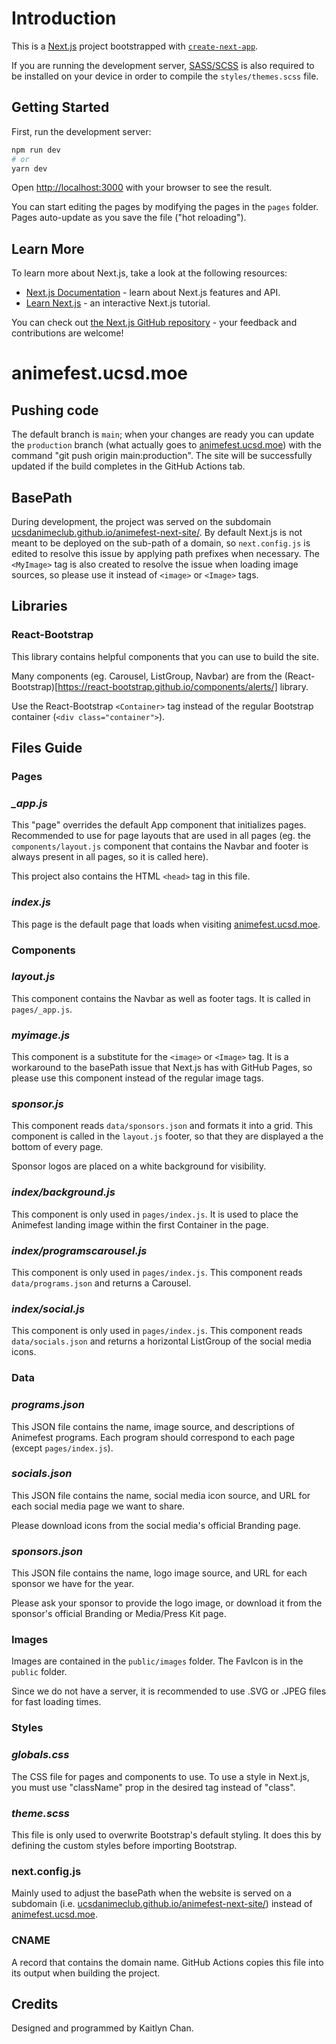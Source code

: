 # Introduction

This is a [Next.js](https://nextjs.org/) project bootstrapped with [`create-next-app`](https://github.com/vercel/next.js/tree/canary/packages/create-next-app).

If you are running the development server, [SASS/SCSS](https://sass-lang.com/) is also required to be installed on your device in order to compile the `styles/themes.scss` file.

## Getting Started

First, run the development server:

```bash
npm run dev
# or
yarn dev
```

Open [http://localhost:3000](http://localhost:3000) with your browser to see the result.

You can start editing the pages by modifying the pages in the `pages` folder. Pages auto-update as you save the file ("hot reloading").

## Learn More

To learn more about Next.js, take a look at the following resources:

- [Next.js Documentation](https://nextjs.org/docs) - learn about Next.js features and API.
- [Learn Next.js](https://nextjs.org/learn) - an interactive Next.js tutorial.

You can check out [the Next.js GitHub repository](https://github.com/vercel/next.js/) - your feedback and contributions are welcome!

# animefest.ucsd.moe

## Pushing code

The default branch is ```main```; when your changes are ready you can update the ````production```` branch (what actually goes to [animefest.ucsd.moe](https://animefest.ucsd.moe)) with the command "git push origin main:production". The site will be successfully updated if the build completes in the GitHub Actions tab.

## BasePath

During development, the project was served on the subdomain [ucsdanimeclub.github.io/animefest-next-site/](https://ucsdanimeclub.github.io/animefest-next-site/). By default Next.js is not meant to be deployed on the sub-path of a domain, so `next.config.js` is edited to resolve this issue by applying path prefixes when necessary. The `<MyImage>` tag is also created to resolve the issue when loading image sources, so please use it instead of `<image>` or `<Image>` tags.

## Libraries

### React-Bootstrap

This library contains helpful components that you can use to build the site.

Many components (eg. Carousel, ListGroup, Navbar) are from the (React-Bootstrap)[https://react-bootstrap.github.io/components/alerts/] library.

Use the React-Bootstrap `<Container>` tag instead of the regular Bootstrap container (`<div class="container">`).

## Files Guide

### Pages

### *_app.js*

This "page" overrides the default App component that initializes pages. Recommended to use for page layouts that are used in all pages (eg. the `components/layout.js` component that contains the Navbar and footer is always present in all pages, so it is called here).

This project also contains the HTML `<head>` tag in this file.

### *index.js*

This page is the default page that loads when visiting [animefest.ucsd.moe](https://animefest.ucsd.moe).

### Components

### *layout.js*

This component contains the Navbar as well as footer tags. It is called in `pages/_app.js`.

### *myimage.js*

This component is a substitute for the `<image>` or `<Image>` tag. It is a workaround to the basePath issue that Next.js has with GitHub Pages, so please use this component instead of the regular image tags.

### *sponsor.js*

This component reads `data/sponsors.json` and formats it into a grid. This component is called in the `layout.js` footer, so that they are displayed a the bottom of every page.

Sponsor logos are placed on a white background for visibility.

### *index/background.js*

This component is only used in `pages/index.js`. It is used to place the Animefest landing image within the first Container in the page.

### *index/programscarousel.js*

This component is only used in `pages/index.js`. This component reads `data/programs.json` and returns a Carousel.

### *index/social.js*

This component is only used in `pages/index.js`. This component reads `data/socials.json` and returns a horizontal ListGroup of the social media icons.

### Data

### *programs.json*

This JSON file contains the name, image source, and descriptions of Animefest programs. Each program should correspond to each page (except `pages/index.js`).

### *socials.json*

This JSON file contains the name, social media icon source, and URL for each social media page we want to share.

Please download icons from the social media's official Branding page.

### *sponsors.json*

This JSON file contains the name, logo image source, and URL for each sponsor we have for the year.

Please ask your sponsor to provide the logo image, or download it from the sponsor's official Branding or Media/Press Kit page.

### Images

Images are contained in the `public/images` folder. The FavIcon is in the `public` folder.

Since we do not have a server, it is recommended to use .SVG or .JPEG files for fast loading times.

### Styles

### *globals.css*

The CSS file for pages and components to use. To use a style in Next.js, you must use "className" prop in the desired tag instead of "class".

### *theme.scss*

This file is only used to overwrite Bootstrap's default styling. It does this by defining the custom styles before importing Bootstrap.

### next.config.js

Mainly used to adjust the basePath when the website is served on a subdomain (i.e. [ucsdanimeclub.github.io/animefest-next-site/](https://ucsdanimeclub.github.io/animefest-next-site/)) instead of [animefest.ucsd.moe](https://animefest.ucsd.moe).

### CNAME

A record that contains the domain name. GitHub Actions copies this file into its output when building the project.

## Credits

Designed and programmed by Kaitlyn Chan.
